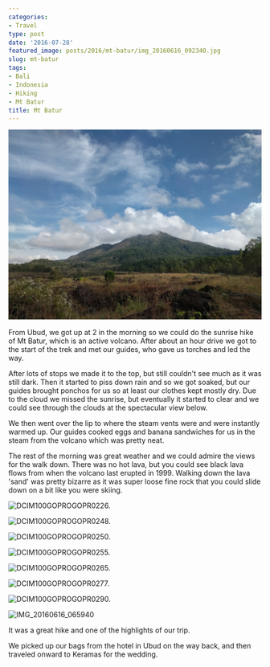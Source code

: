 ```yaml
---
categories:
- Travel
type: post
date: '2016-07-28'
featured_image: posts/2016/mt-batur/img_20160616_092340.jpg
slug: mt-batur
tags:
- Bali
- Indonesia
- Hiking
- Mt Batur
title: Mt Batur
---
```


![IMG_20160616_092340](img_20160616_092340.jpg)

From Ubud, we got up at 2 in the morning so we could do the sunrise hike of Mt Batur, which is an active volcano. After about an hour drive we got to the start of the trek and met our guides, who gave us torches and led the way.

After lots of stops we made it to the top, but still couldn't see much as it was still dark. Then it started to piss down rain and so we got soaked, but our guides brought ponchos for us so at least our clothes kept mostly dry. Due to the cloud we missed the sunrise, but eventually it started to clear and we could see through the clouds at the spectacular view below.

We then went over the lip to where the steam vents were and were instantly warmed up. Our guides cooked eggs and banana sandwiches for us in the steam from the volcano which was pretty neat.

The rest of the morning was great weather and we could admire the views for the walk down. There was no hot lava, but you could see black lava flows from when the volcano last erupted in 1999. Walking down the lava 'sand' was pretty bizarre as it was super loose fine rock that you could slide down on a bit like you were skiing.

![DCIM100GOPROGOPR0226.](gopr0226.jpg)

![DCIM100GOPROGOPR0248.](gopr0248.jpg)

![DCIM100GOPROGOPR0250.](gopr0250.jpg)

![DCIM100GOPROGOPR0255.](gopr0255.jpg)

![DCIM100GOPROGOPR0265.](gopr0265.jpg)

![DCIM100GOPROGOPR0277.](gopr0277.jpg)

![DCIM100GOPROGOPR0290.](gopr0290.jpg)

![IMG_20160616_065940](img_20160616_065940.jpg)

It was a great hike and one of the highlights of our trip.

We picked up our bags from the hotel in Ubud on the way back, and then traveled onward to Keramas for the wedding.